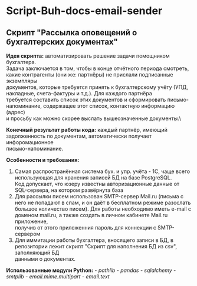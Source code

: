 # Script-Buh-docs-email-sender
## Скрипт "Рассылка оповещений о бухгалтерских документах"

**Идея скрипта:** автоматизировать решение задачи помощником бухгалтера.\
Задача заключается в том, чтобы в конце отчётного периода смотреть, какие контрагенты (они же: партнёры) не прислали подписанные экземпляры\
документов, которые требуется принять к бухгалтерскому учёту (УПД, накладные, счета-фактуры и т.д.). Для каждого партнёра\
требуется составить список этих документов и сформировать письмо-напоминание, содержащее этот список, контактную информацию (адрес)\
и просьбу как можно скорее выслать вышеозначенные документы.\

**Конечный результат работы кода:** каждый партнёр, имеющий задолженность по документам, автоматически получает инфоромационное\
письмо-напоминание.

**Особенности и требования:**
1. Самая распространённая система бух. и упр. учёта - 1С, чаще всего использующая для хранения записей БД на базе PostgreSQL.\
Код допускает, что юзеру известны авторизационные данные от SQL-сервера, на котором развёрнута база
2. Для рассылки писем использован SMTP-сервер Mail.ru (письма с него не попадают в спам, и он даёт в бесплатном режиме разослать\
большое количество писем). Для работы необходимо иметь e-mail с доменом mail.ru, а также создать в личном кабинете Mail.ru приложение,\
получив от этого приложенния пароль для коннекции с SMTP-сервером
3. Для иммитации работы бухгалтера, вносящего записи в БД, в репозитории лежит скрипт "Скрипт для наполнения БД из csv", заполняющий БД\
данными о документах.

**Использованные модули Python:**
*- pathlib*
*- pandas*
*- sqlalchemy*
*- smtplib*
*- email.mime.multipart*
*- email.text*
